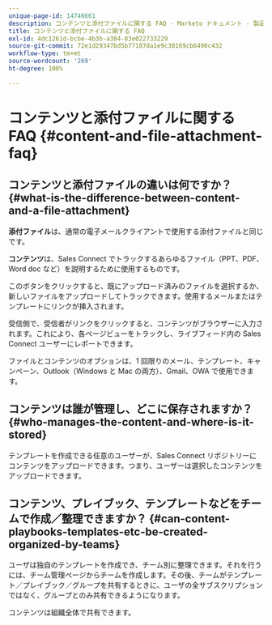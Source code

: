 ```yaml
---
unique-page-id: 14746661
description: コンテンツと添付ファイルに関する FAQ - Marketo ドキュメント - 製品ドキュメント
title: コンテンツと添付ファイルに関する FAQ
exl-id: 4dc1261d-bcbe-4b3b-a384-83e022733229
source-git-commit: 72e1d29347bd5b77107da1e9c30169cb6490c432
workflow-type: tm+mt
source-wordcount: '269'
ht-degree: 100%

---
```


# コンテンツと添付ファイルに関する FAQ {#content-and-file-attachment-faq}

## コンテンツと添付ファイルの違いは何ですか？ {#what-is-the-difference-between-content-and-a-file-attachment}

**添付ファイル**&#x200B;は、通常の電子メールクライアントで使用する添付ファイルと同じです。

**コンテンツ**&#x200B;は、Sales Connect でトラックするあらゆるファイル（PPT、PDF、Word doc など）を説明するために使用するものです。

このボタンをクリックすると、既にアップロード済みのファイルを選択するか、新しいファイルをアップロードしてトラックできます。使用するメールまたはテンプレートにリンクが挿入されます。

受信側で、受信者がリンクをクリックすると、コンテンツがブラウザーに入力されます。これにより、各ページビューをトラックし、ライブフィード内の Sales Connect ユーザーにレポートできます。

ファイルとコンテンツのオプションは、1 回限りのメール、テンプレート、キャンペーン、Outlook（Windows と Mac の両方）、Gmail、OWA で使用できます。

## コンテンツは誰が管理し、どこに保存されますか？ {#who-manages-the-content-and-where-is-it-stored}

テンプレートを作成できる任意のユーザーが、Sales Connect リポジトリーにコンテンツをアップロードできます。つまり、ユーザーは選択したコンテンツをアップロードできます。

## コンテンツ、プレイブック、テンプレートなどをチームで作成／整理できますか？ {#can-content-playbooks-templates-etc-be-created-organized-by-teams}

ユーザは独自のテンプレートを作成でき、チーム別に整理できます。それを行うには、チーム管理ページからチームを作成します。その後、チームがテンプレート／プレイブック／グループを共有するときに、ユーザの全サブスクリプションではなく、グループとのみ共有できるようになります。

コンテンツは組織全体で共有できます。
